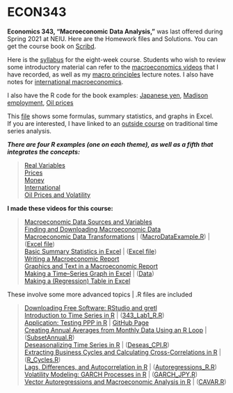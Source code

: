 # ECON343
**Economics 343, “Macroeconomic Data Analysis,”** was last offered during Spring 2021 at NEIU. Here are the Homework files and Solutions.
You can get the course book on [Scribd](https://www.scribd.com/document/459205554/Macroeconomic-Data-Analysis-Revised-2020).

Here is the [syllabus](https://github.com/hegerty/ECON343/blob/main/ECON343_Syl_S21.pdf) for the eight-week course.
Students who wish to review some introductory material can refer to the [macroeconomics videos](https://sites.google.com/site/swhegerty/macroeconomics/macroeconomics-videos) that I have recorded, as well as my [macro principles](https://github.com/hegerty/ECON343/blob/main/Principles_of_Macro_Notes_Hegerty_2020.pdf) lecture notes. I also have notes for [international macroeconomics](https://github.com/hegerty/ECON343/blob/main/International_Macro_Notes_Hegerty_2020.pdf).

I also have the R code for the book examples: [Japanese yen](https://github.com/hegerty/ECON343/blob/main/JPY.R?
), [Madison employment](https://github.com/hegerty/ECON343/blob/main/MAD_EMP.R), [Oil prices](https://github.com/hegerty/ECON343/blob/main/WTI.R)

This [file](https://github.com/hegerty/ECON343/blob/main/MacroDataAnalysis_ExcelExample.xlsx) shows some formulas, summary statistics, and graphs in Excel.  
If you are interested, I have linked to an [outside course](https://online.stat.psu.edu/stat510/) on traditional time series analysis.

***There are four R examples (one on each theme), as well as a fifth that integrates the concepts:***      
> [Real Variables](https://github.com/hegerty/ECON343/blob/main/Real_Variable_Notes.md)    
> [Prices](https://github.com/hegerty/ECON343/blob/main/Prices_Notes.md)   
> [Money](https://github.com/hegerty/ECON343/blob/main/Money_Notes.md)  
> [International](https://github.com/hegerty/ECON343/blob/main/Intl_Notes.md)  
> [Oil Prices and Volatility](https://github.com/hegerty/ECON343/blob/main/WTI_Example.md)
              

**I made these videos for this course:**                   
> [Macroeconomic Data Sources and Variables](https://www.youtube.com/watch?v=at5IJnDqki4)    
> [Finding and Downloading Macroeconomic Data](https://youtu.be/xju3qb_yRBo)   
> [Macroeconomic Data Transformations](https://youtu.be/wNInxTwUzaY)  |  ([MacroDataExample.R](https://github.com/hegerty/ECON343/blob/main/MacroDataExample.R))   |  ([Excel file](https://docs.google.com/viewer?a=v&pid=sites&srcid=ZGVmYXVsdGRvbWFpbnxzd2hlZ2VydHl8Z3g6MmEwODZmZTZmZTVlMWNmNg))  
> [Basic Summary Statistics in Excel](https://youtu.be/X0AG-Pj9oRA)  |  ([Excel file](https://github.com/hegerty/ECON343/blob/main/ECON343_SummStats_Excel.xlsx?attredirects=0))  
> [Writing a Macroeconomic Report](https://youtu.be/V2MMgGsPyuQ)              
> [Graphics and Text in a Macroeconomic Report](https://youtu.be/DyQNlHSSVkQ)       
> [Making a Time–Series Graph in Excel](https://youtu.be/HCLNEfy-jKk)  |  ([Data](https://github.com/hegerty/ECON343/blob/main/ECON343_Lab1_Data.csv))   
> [Making a (Regression) Table in Excel](https://youtu.be/1_X5DsZiBAI)                                                                      

These involve some more advanced topics   |   .R files are included  
> [Downloading Free Software: RStudio and gretl](https://www.youtube.com/watch?v=3jzJ1RzazxM)  
> [Introduction to Time Series in R](https://www.youtube.com/watch?v=s3G1lDaNjzg&t=9s)  |  ([343_Lab1_R.R](https://github.com/hegerty/ECON343/blob/main/343_Lab1_R.R))   
> [Application: Testing PPP in R](https://youtu.be/vbzOBzOZevg)  |  [GitHub Page](https://github.com/hegerty/PPP_Example)  
> [Creating Annual Averages from Monthly Data Using an R Loop](https://youtu.be/3FrJOpUtJjs)  |  ([SubsetAnnual.R](https://github.com/hegerty/ECON343/blob/main/SubsetAnnual.R))  
> [Deseasonalizing Time Series in R](https://www.youtube.com/watch?v=BOeIYOV8uIs&t=2s)  |  ([Deseas_CPI.R](https://github.com/hegerty/ECON343/blob/main/Deseas_CPI.R))   
> [Extracting Business Cycles and Calculating Cross-Correlations in R](https://youtu.be/bxNgHGeTOCM)  |  ([R_Cycles.R](https://github.com/hegerty/ECON343/blob/main/R_Cycles.R?0))   
> [Lags, Differences, and Autocorrelation in R](https://youtu.be/Et0WrJNhBRY)  |  ([Autoregressions_R.R](https://github.com/hegerty/ECON343/blob/main/Autoregressions_R.R?=0))   
> [Volatility Modeling: GARCH Processes in R](https://youtu.be/lKBgQ4MxM3Y)  |  ([GARCH_JPY.R](https://github.com/hegerty/ECON343/blob/main/GARCH_JPY.R))  
> [Vector Autoregressions and Macroeconomic Analysis in R](https://youtu.be/mJFZySoNfM0)  |  ([CAVAR.R](https://github.com/hegerty/ECON343/blob/main/CAVAR.R))  

